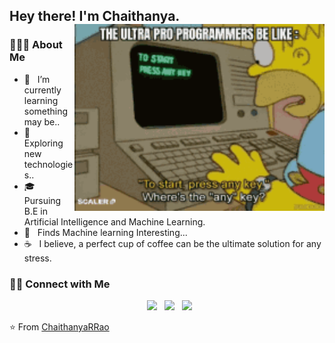 <h2> Hey there! I'm Chaithanya. 
<img align="right" alt="GIF" src="https://github.com/chaith1912/chaith1912/blob/4866732a63d677f67a7799149f022023b780c18d/imagegit.gif" width="400"/>

<h3> 👨🏻‍💻 About Me </h3>

- 🔭 &nbsp; I’m currently learning something may be..
- 🤔 &nbsp; Exploring new technologies..
- 🎓 &nbsp; Pursuing B.E in Artificial Intelligence and Machine Learning.
- 🌱 &nbsp; Finds Machine learning Interesting...
- ☕ &nbsp; I believe, a perfect cup of coffee can be the ultimate solution for any stress. 


<h3> 🤝🏻 Connect with Me </h3>

<p align="center">
&nbsp; <a href="https://www.instagram.com/chaithanya_._rao
/" target="_blank" rel="noopener noreferrer"><img src="https://img.icons8.com/plasticine/100/000000/instagram-new.png" width="50" /></a>  
&nbsp; <a href="https://www.linkedin.com/in/chaithanya-r-rao-/" target="_blank" rel="noopener noreferrer"><img src="https://img.icons8.com/plasticine/100/000000/linkedin.png" width="50" /></a>
&nbsp; <a href="mailto:raochaithanya56@gmail.com" target="_blank" rel="noopener noreferrer"><img src="https://img.icons8.com/plasticine/100/000000/gmail.png"  width="50" /></a>
</p>

⭐️ From [ChaithanyaRRao](https://github.com/chaith1912)

